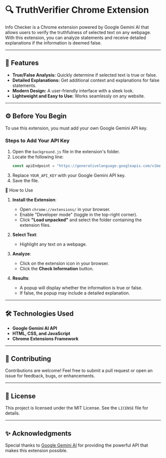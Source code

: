 # 🔍 TruthVerifier Chrome Extension

Info Checker is a Chrome extension powered by Google Gemini AI that allows users to verify the truthfulness of selected text on any webpage. With this extension, you can analyze statements and receive detailed explanations if the information is deemed false.

---

## 🚀 Features
- **True/False Analysis:** Quickly determine if selected text is true or false.
- **Detailed Explanations:** Get additional context and explanations for false statements.
- **Modern Design:** A user-friendly interface with a sleek look.
- **Lightweight and Easy to Use:** Works seamlessly on any website.

---

## ⚙️ Before You Begin

To use this extension, you must add your own Google Gemini API key.

### Steps to Add Your API Key
1. Open the `background.js` file in the extension's folder.
2. Locate the following line:
   ```javascript
   const apiEndpoint = "https://generativelanguage.googleapis.com/v1beta/models/gemini-1.5-flash-latest:generateContent?key=YOUR_API_KEY";
   ```
3. Replace `YOUR_API_KEY` with your Google Gemini API key.
4. Save the file.


📖 How to Use

1. **Install the Extension**:
   - Open `chrome://extensions/` in your browser.
   - Enable "Developer mode" (toggle in the top-right corner).
   - Click **"Load unpacked"** and select the folder containing the extension files.

2. **Select Text**:
   - Highlight any text on a webpage.

3. **Analyze**:
   - Click on the extension icon in your browser.
   - Click the **Check Information** button.

4. **Results**:
   - A popup will display whether the information is true or false.
   - If false, the popup may include a detailed explanation.

---

## 🛠️ Technologies Used
- **Google Gemini AI API**
- **HTML, CSS, and JavaScript**
- **Chrome Extensions Framework**

---

## 🤝 Contributing
Contributions are welcome! Feel free to submit a pull request or open an issue for feedback, bugs, or enhancements.

---

## 📜 License
This project is licensed under the MIT License. See the `LICENSE` file for details.

---

## ✨ Acknowledgments
Special thanks to [Google Gemini AI](https://aistudio.google.com/) for providing the powerful API that makes this extension possible.
